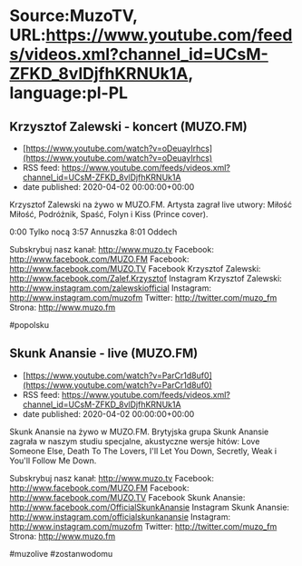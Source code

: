 # Source:MuzoTV, URL:https://www.youtube.com/feeds/videos.xml?channel_id=UCsM-ZFKD_8vlDjfhKRNUk1A, language:pl-PL

## Krzysztof Zalewski - koncert (MUZO.FM)
 - [https://www.youtube.com/watch?v=oDeuayIrhcs](https://www.youtube.com/watch?v=oDeuayIrhcs)
 - RSS feed: https://www.youtube.com/feeds/videos.xml?channel_id=UCsM-ZFKD_8vlDjfhKRNUk1A
 - date published: 2020-04-02 00:00:00+00:00

Krzysztof Zalewski na żywo w MUZO.FM. Artysta zagrał live utwory: Miłość Miłość, Podróżnik, Spaść, Folyn i Kiss (Prince cover). 

0:00 Tylko nocą
3:57 Annuszka
8:01 Oddech

Subskrybuj nasz kanał: http://www.muzo.tv
Facebook: http://www.facebook.com/MUZO.FM
Facebook: http://www.facebook.com/MUZO.TV
Facebook Krzysztof Zalewski: http://www.facebook.com/Zalef.Krzysztof
Instagram Krzysztof Zalewski: http://www.instagram.com/zalewskiofficial
Instagram: http://www.instagram.com/muzofm
Twitter: http://twitter.com/muzo_fm
Strona: http://www.muzo.fm 

#popolsku

## Skunk Anansie - live (MUZO.FM)
 - [https://www.youtube.com/watch?v=ParCr1d8uf0](https://www.youtube.com/watch?v=ParCr1d8uf0)
 - RSS feed: https://www.youtube.com/feeds/videos.xml?channel_id=UCsM-ZFKD_8vlDjfhKRNUk1A
 - date published: 2020-04-02 00:00:00+00:00

Skunk Anansie na żywo w MUZO.FM. Brytyjska grupa Skunk Anansie zagrała w naszym studiu specjalne, akustyczne wersje hitów: Love Someone Else, Death To The Lovers, I'll Let You Down, Secretly, Weak i You'll Follow Me Down. 

Subskrybuj nasz kanał: http://www.muzo.tv
Facebook: http://www.facebook.com/MUZO.FM
Facebook: http://www.facebook.com/MUZO.TV
Facebook Skunk Anansie: http://www.facebook.com/OfficialSkunkAnansie
Instagram Skunk Anansie: http://www.instagram.com/officialskunkanansie
Instagram: http://www.instagram.com/muzofm
Twitter: http://twitter.com/muzo_fm
Strona: http://www.muzo.fm

#muzolive #zostanwodomu


